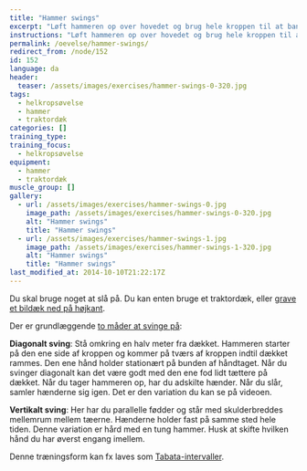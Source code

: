 ```yaml
---
title: "Hammer swings"
excerpt: "Løft hammeren op over hovedet og brug hele kroppen til at banke hammeren hårdt ned i dækket. Skift håndstilling."
instructions: "Løft hammeren op over hovedet og brug hele kroppen til at banke hammeren hårdt ned i dækket. Skift håndstilling."
permalink: /oevelse/hammer-swings/
redirect_from: /node/152
id: 152
language: da
header:
  teaser: /assets/images/exercises/hammer-swings-0-320.jpg
tags:
  - helkropsøvelse
  - hammer
  - traktordæk
categories: []
training_type: 
training_focus: 
  - helkropsøvelse
equipment:
  - hammer
  - traktordæk
muscle_group: []
gallery:
  - url: /assets/images/exercises/hammer-swings-0.jpg
    image_path: /assets/images/exercises/hammer-swings-0-320.jpg
    alt: "Hammer swings"
    title: "Hammer swings"
  - url: /assets/images/exercises/hammer-swings-1.jpg
    image_path: /assets/images/exercises/hammer-swings-1-320.jpg
    alt: "Hammer swings"
    title: "Hammer swings"
last_modified_at: 2014-10-10T21:22:17Z
---
```


Du skal bruge noget at slå på. Du kan enten bruge et traktordæk, eller [grave et bildæk ned på højkant](http://www.rosstraining.com/articles/sledge2.html).

Der er grundlæggende [to måder at svinge på](http://www.rosstraining.com/articles/sledge.html):

**Diagonalt sving**: Stå omkring en halv meter fra dækket. Hammeren starter på den ene side af kroppen og kommer på tværs af kroppen indtil dækket rammes. Den ene hånd holder stationært på bunden af håndtaget. Når du svinger diagonalt kan det være godt med den ene fod lidt tættere på dækket. Når du tager hammeren op, har du adskilte hænder. Når du slår, samler hænderne sig igen. Det er den variation du kan se på videoen.

**Vertikalt sving**: Her har du parallelle fødder og står med skulderbreddes mellemrum mellem tæerne. Hænderne holder fast på samme sted hele tiden. Denne variation er hård med en tung hammer. Husk at skifte hvilken hånd du har øverst engang imellem.

Denne træningsform kan fx laves som [Tabata-intervaller](/oevelse/tabata-intervaller/).
